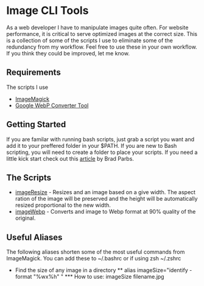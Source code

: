 # Image CLI Tools

As a web developer I have to manipulate images quite often.  For website performance, it is critical to serve optimized images at the correct size.  This is a collection of some of the scripts I use to eliminate some of the redundancy from my workflow.  Feel free to use these in your own workflow.  If you think they could be improved, let me know.  

## Requirements
The scripts I use 
* [ImageMagick](https://www.imagemagick.org/script/index.php)
* [Google WebP Converter Tool](https://developers.google.com/speed/webp/)

## Getting Started
If you are familar with running bash scripts, just grab a script you want and add it to your preffered folder in your $PATH.  If you are new to Bash scripting, you will need to create a folder to place your scripts. If you need a little kick start check out this [article](https://webdevstudios.com/2016/07/07/beginners-guide-writing-bash-and-shell-scripts/) by Brad Parbs. 

## The Scripts
* [imageResize](https://github.com/dvrs-brad/image-cli-tools/blob/master/imageResize) - Resizes and an image based on a give width.  The aspect ration of the image will be preserved and the height will be automatically resized proportional to the new width.
* [imageWebp](https://github.com/dvrs-brad/image-cli-tools/blob/master/imageWebp) - Converts and image to Webp format at 90% quality of the original.

## Useful Aliases
The following aliases shorten some of the most useful commands from ImageMagick.  You can add these to ~/.bashrc or if using zsh ~/.zshrc
* Find the size of any image in a directory 
** alias imageSize="identify -format \"%wx%h\" " 
*** How to use: imageSize filename.jpg

